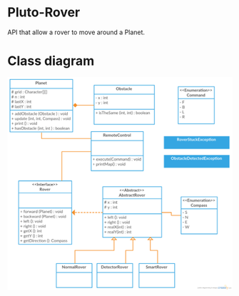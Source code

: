 # Pluto-Rover

API that allow a rover to move around a Planet.

# Class diagram

![Alt text](diagram.png "Optional title")

